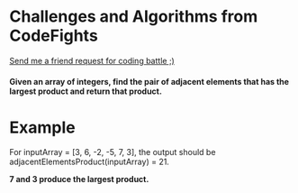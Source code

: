 # Challenges and Algorithms from CodeFights
[Send me a friend request for coding battle ;)](https://codefights.com/profile/vagifrzada)

#### Given an array of integers, find the pair of adjacent elements that has the largest product and return that product.

# Example

For inputArray = [3, 6, -2, -5, 7, 3], the output should be
adjacentElementsProduct(inputArray) = 21.

**7 and 3 produce the largest product.**